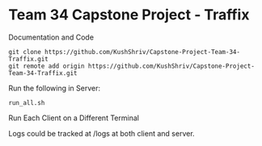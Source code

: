 # Team 34 Capstone Project - Traffix

Documentation and Code

```
git clone https://github.com/KushShriv/Capstone-Project-Team-34-Traffix.git
git remote add origin https://github.com/KushShriv/Capstone-Project-Team-34-Traffix.git
```

Run the following in Server:

```
run_all.sh
```

Run Each Client on a Different Terminal



Logs could be tracked at /logs at both client and server.
